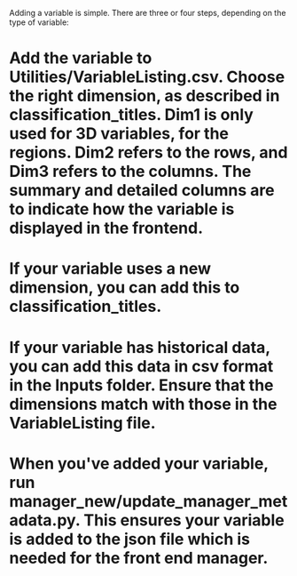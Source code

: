 Adding a variable is simple. There are three or four steps, depending on the type of variable:
# Add the variable to Utilities/VariableListing.csv. Choose the right dimension, as described in classification_titles. Dim1 is only used for 3D variables, for the regions. Dim2 refers to the rows, and Dim3 refers to the columns. The summary and detailed columns are to indicate how the variable is displayed in the frontend.
# If your variable uses a new dimension, you can add this to classification_titles. 
# If your variable has historical data, you can add this data in csv format in the Inputs folder. Ensure that the dimensions match with those in the VariableListing file. 
# When you've added your variable, run manager_new/update_manager_metadata.py. This ensures your variable is added to the json file which is needed for the front end manager. 